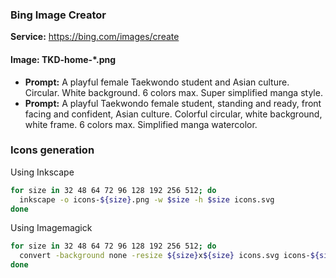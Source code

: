 ### Bing Image Creator
**Service:** https://bing.com/images/create 

#### Image: TKD-home-*.png
* **Prompt:** A playful female Taekwondo student and Asian culture. Circular. White background. 6 colors max. Super simplified manga style.
* **Prompt:** A playful Taekwondo female student, standing and ready, front facing and confident, Asian culture. Colorful circular, white background, white frame. 6 colors max. Simplified manga watercolor.

### Icons generation
Using Inkscape
```bash
for size in 32 48 64 72 96 128 192 256 512; do
  inkscape -o icons-${size}.png -w $size -h $size icons.svg
done
```

Using Imagemagick
```bash
for size in 32 48 64 72 96 128 192 256 512; do
  convert -background none -resize ${size}x${size} icons.svg icons-${size}.png
done
```
